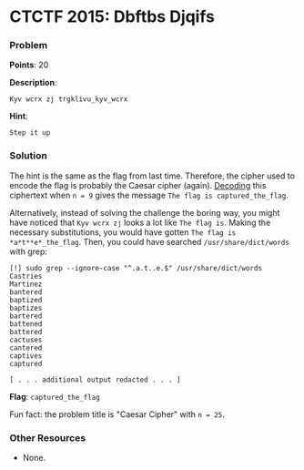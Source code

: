 # CTCTF 2015: Dbftbs Djqifs

### Problem

**Points**: 20

**Description**: 

```
Kyv wcrx zj trgklivu_kyv_wcrx
```

**Hint**: 

```
Step it up
```

### Solution

The hint is the same as the flag from last time. Therefore, the cipher used to encode the flag is probably the Caesar cipher (again). [Decoding](http://rumkin.com/tools/cipher/caesar.php) this ciphertext when `n = 9` gives the message `The flag is captured_the_flag`.

Alternatively, instead of solving the challenge the boring way, you might have noticed that `Kyv wcrx zj` looks a lot like `The flag is`. Making the necessary substitutions, you would have gotten `The flag is *a*t**e*_the_flag`. Then, you could have searched `/usr/share/dict/words` with grep: 

```
[!] sudo grep --ignore-case "^.a.t..e.$" /usr/share/dict/words
Castries
Martinez
bantered
baptized
baptizes
bartered
battened
battered
cactuses
cantered
captives
captured

[ . . . additional output redacted . . . ]
```

**Flag**: `captured_the_flag`

Fun fact: the problem title is "Caesar Cipher" with `n = 25`.

### Other Resources

* None.
